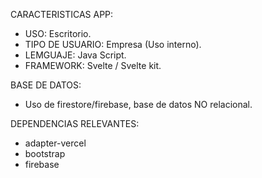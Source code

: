 CARACTERISTICAS APP:
- USO: Escritorio.
- TIPO DE USUARIO: Empresa (Uso interno).
- LEMGUAJE: Java Script.
- FRAMEWORK: Svelte / Svelte kit.

 BASE DE DATOS: 
 - Uso de firestore/firebase, base de datos NO relacional.

DEPENDENCIAS RELEVANTES:
- adapter-vercel
- bootstrap
- firebase

